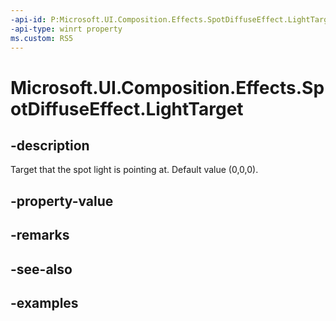 ```yaml
---
-api-id: P:Microsoft.UI.Composition.Effects.SpotDiffuseEffect.LightTarget
-api-type: winrt property
ms.custom: RS5
---
```


<!-- Property syntax.
public Vector3 LightTarget { get;  set; }
-->

# Microsoft.UI.Composition.Effects.SpotDiffuseEffect.LightTarget

## -description
Target that the spot light is pointing at. Default value (0,0,0).

## -property-value

## -remarks

## -see-also

## -examples

